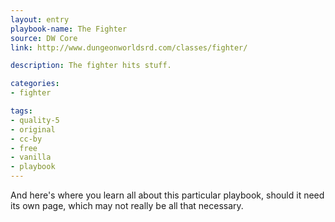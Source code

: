 ```yaml
---
layout: entry
playbook-name: The Fighter
source: DW Core
link: http://www.dungeonworldsrd.com/classes/fighter/

description: The fighter hits stuff.

categories:
- fighter

tags:
- quality-5
- original
- cc-by
- free
- vanilla
- playbook
---
```


And here's where you learn all about this particular playbook, should it need its own page, which may not really be all that necessary.
